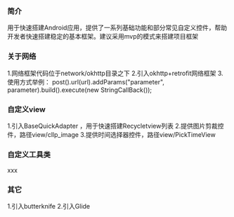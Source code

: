 ### 简介

用于快速搭建Android应用，提供了一系列基础功能和部分常见自定义控件，帮助开发者快速搭建稳定的基本框架。建议采用mvp的模式来搭建项目框架

### 关于网络

1.网络框架代码位于network/okhttp目录之下
2.引入okhttp+retrofit网络框架
3.使用方式举例：
post().url(url).addParams("parameter", parameter).build().execute(new StringCallBack());

### 自定义view

1.引入BaseQuickAdapter ，用于快速搭建Recycletview列表
2.提供图片剪裁控件，路径view/cllp_image
3.提供时间选择器控件，路径view/PickTimeView

### 自定义工具类

xxx

### 其它

1.引入butterknife
2.引入Glide



